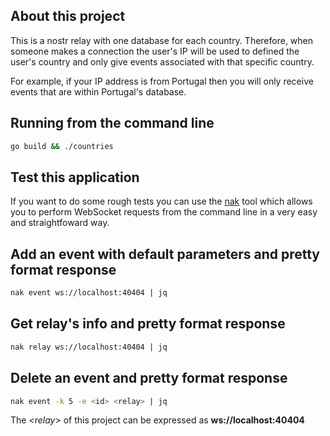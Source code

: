 ## About this project
This is a nostr relay with one database for each country. Therefore, when someone makes a connection the user's IP will be used to defined the user's country and only give events associated with that specific country.

For example, if your IP address is from Portugal then you will only receive events that are within Portugal's database.

## Running from the command line
```bash
go build && ./countries
```

## Test this application
If you want to do some rough tests you can use the [nak](https://github.com/fiatjaf/nak) tool which allows you to perform WebSocket requests from the command line in a very easy and straightfoward way.

## Add an event with default parameters and pretty format response
```bash
nak event ws://localhost:40404 | jq
```

## Get relay's info and pretty format response
```bash
nak relay ws://localhost:40404 | jq
```

## Delete an event and pretty format response
```bash
nak event -k 5 -e <id> <relay> | jq
```
The *\<relay\>* of this project can be expressed as **ws://localhost:40404**
